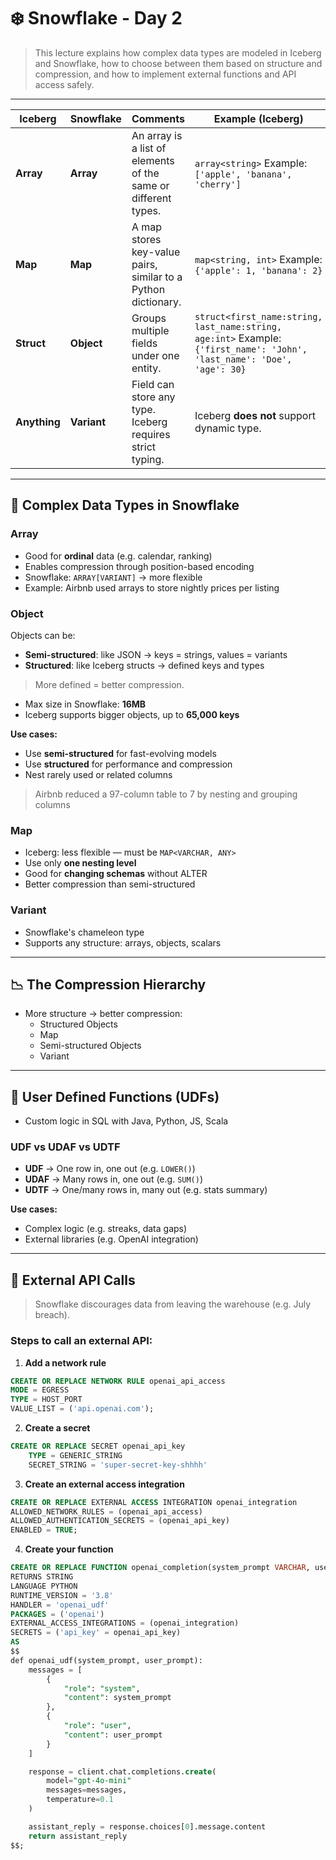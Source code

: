# ❄️ Snowflake - Day 2

> This lecture explains how complex data types are modeled in Iceberg and Snowflake, how to choose between them based on structure and compression, and how to implement external functions and API access safely.

---

| Iceberg     | Snowflake   | Comments                                                                               | Example (Iceberg)                                               | Example (Snowflake)                                                                 |
|-------------|-------------|----------------------------------------------------------------------------------------|------------------------------------------------------------------|--------------------------------------------------------------------------------------|
| **Array**   | **Array**   | An array is a list of elements of the same or different types.                        | `array<string>` Example: `['apple', 'banana', 'cherry']`        | `ARRAY` Example: `ARRAY_CONSTRUCT('apple', 'banana', 'cherry')`                     |
| **Map**     | **Map**     | A map stores key-value pairs, similar to a Python dictionary.                         | `map<string, int>` Example: `{'apple': 1, 'banana': 2}`          | `OBJECT` as Map (or `MAP`) Example: `OBJECT_CONSTRUCT('apple', 1, 'banana', 2)`      |
| **Struct**  | **Object**  | Groups multiple fields under one entity.                                              | `struct<first_name:string, last_name:string, age:int>` Example: `{'first_name': 'John', 'last_name': 'Doe', 'age': 30}` | `OBJECT` Example: `OBJECT_CONSTRUCT('first_name', 'John', 'last_name', 'Doe', 'age', 30)` |
| **Anything**| **Variant** | Field can store any type. Iceberg requires strict typing.                             | Iceberg **does not** support dynamic type.                       | `VARIANT` Example: `ARRAY_CONSTRUCT('text', 42, OBJECT_CONSTRUCT('key', 'value'), TRUE)` |

---

## 🔄 Complex Data Types in Snowflake

### Array

- Good for **ordinal** data (e.g. calendar, ranking)
- Enables compression through position-based encoding
- Snowflake: `ARRAY[VARIANT]` → more flexible
- Example: Airbnb used arrays to store nightly prices per listing

### Object

Objects can be:

- **Semi-structured**: like JSON → keys = strings, values = variants
- **Structured**: like Iceberg structs → defined keys and types

> More defined = better compression.

- Max size in Snowflake: **16MB**
- Iceberg supports bigger objects, up to **65,000 keys**

**Use cases:**

- Use **semi-structured** for fast-evolving models
- Use **structured** for performance and compression
- Nest rarely used or related columns

> Airbnb reduced a 97-column table to 7 by nesting and grouping columns

### Map

- Iceberg: less flexible — must be `MAP<VARCHAR, ANY>`
- Use only **one nesting level**
- Good for **changing schemas** without ALTER
- Better compression than semi-structured

### Variant

- Snowflake's chameleon type
- Supports any structure: arrays, objects, scalars

---

## 📉 The Compression Hierarchy

- More structure → better compression:
  - Structured Objects
  - Map
  - Semi-structured Objects
  - Variant

---

## 💪 User Defined Functions (UDFs)

- Custom logic in SQL with Java, Python, JS, Scala

### UDF vs UDAF vs UDTF

- **UDF** → One row in, one out (e.g. `LOWER()`)
- **UDAF** → Many rows in, one out (e.g. `SUM()`)
- **UDTF** → One/many rows in, many out (e.g. stats summary)

**Use cases:**

- Complex logic (e.g. streaks, data gaps)
- External libraries (e.g. OpenAI integration)

---

## 🚨 External API Calls

> Snowflake discourages data from leaving the warehouse (e.g. July breach).

### Steps to call an external API:

1. **Add a network rule**
```sql
CREATE OR REPLACE NETWORK RULE openai_api_access
MODE = EGRESS
TYPE = HOST_PORT
VALUE_LIST = ('api.openai.com');
```

2. **Create a secret**
```sql
CREATE OR REPLACE SECRET openai_api_key
	TYPE = GENERIC_STRING
	SECRET_STRING = 'super-secret-key-shhhh'
```

3. **Create an external access integration**
```sql
CREATE OR REPLACE EXTERNAL ACCESS INTEGRATION openai_integration
ALLOWED_NETWORK_RULES = (openai_api_access)
ALLOWED_AUTHENTICATION_SECRETS = (openai_api_key)
ENABLED = TRUE;
```

4. **Create your function**
```sql
CREATE OR REPLACE FUNCTION openai_completion(system_prompt VARCHAR, user_prompt VARCHAR)
RETURNS STRING
LANGUAGE PYTHON
RUNTIME_VERSION = '3.8'
HANDLER = 'openai_udf'
PACKAGES = ('openai')
EXTERNAL_ACCESS_INTEGRATIONS = (openai_integration)
SECRETS = ('api_key' = openai_api_key)
AS
$$
def openai_udf(system_prompt, user_prompt):
    messages = [
        {
            "role": "system",
            "content": system_prompt
        },
        {
            "role": "user",
            "content": user_prompt
        }
    ]

    response = client.chat.completions.create(
        model="gpt-4o-mini"
        messages=messages,
        temperature=0.1
    )

    assistant_reply = response.choices[0].message.content
    return assistant_reply
$$;
```
